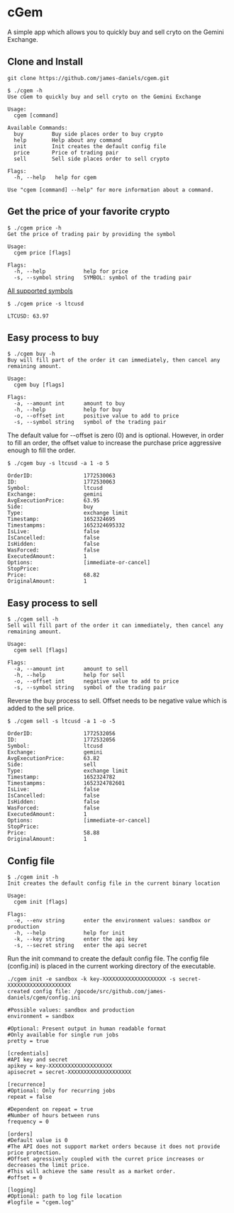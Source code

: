 # cGem

A simple app which allows you to quickly buy and sell cryto on the Gemini Exchange.

## Clone and Install

```text
git clone https://github.com/james-daniels/cgem.git
```

```text
$ ./cgem -h
Use cGem to quickly buy and sell cryto on the Gemini Exchange

Usage:
  cgem [command]

Available Commands:
  buy         Buy side places order to buy crypto
  help        Help about any command
  init        Init creates the default config file
  price       Price of trading pair
  sell        Sell side places order to sell crypto

Flags:
  -h, --help   help for cgem

Use "cgem [command] --help" for more information about a command.
```

## Get the price of your favorite crypto

```text
$ ./cgem price -h
Get the price of trading pair by providing the symbol

Usage:
  cgem price [flags]

Flags:
  -h, --help            help for price
  -s, --symbol string   SYMBOL: symbol of the trading pair
```

[All supported symbols](https://docs.gemini.com/rest-api/?python#all-supported-symbols)

```text
$ ./cgem price -s ltcusd

LTCUSD: 63.97
```

## Easy process to buy

```text
$ ./cgem buy -h
Buy will fill part of the order it can immediately, then cancel any remaining amount.

Usage:
  cgem buy [flags]

Flags:
  -a, --amount int      amount to buy
  -h, --help            help for buy
  -o, --offset int      positive value to add to price
  -s, --symbol string   symbol of the trading pair
```

The default value for --offset is zero (0) and is optional. However, in order to fill an order, the offset value to increase the purchase price aggressive enough to fill the order.

```text
$ ./cgem buy -s ltcusd -a 1 -o 5

OrderID:                1772530063
ID:                     1772530063
Symbol:                 ltcusd
Exchange:               gemini
AvgExecutionPrice:      63.95
Side:                   buy
Type:                   exchange limit
Timestamp:              1652324695
Timestampms:            1652324695332
IsLive:                 false
IsCancelled:            false
IsHidden:               false
WasForced:              false
ExecutedAmount:         1
Options:                [immediate-or-cancel]
StopPrice:
Price:                  68.82
OriginalAmount:         1
```

## Easy process to sell

```text
$ ./cgem sell -h
Sell will fill part of the order it can immediately, then cancel any remaining amount.

Usage:
  cgem sell [flags]

Flags:
  -a, --amount int      amount to sell
  -h, --help            help for sell
  -o, --offset int      negative value to add to price
  -s, --symbol string   symbol of the trading pair
```

Reverse the buy process to sell.  Offset needs to be negative value which is added to the sell price.

```text
$ ./cgem sell -s ltcusd -a 1 -o -5

OrderID:                1772532056
ID:                     1772532056
Symbol:                 ltcusd
Exchange:               gemini
AvgExecutionPrice:      63.82
Side:                   sell
Type:                   exchange limit
Timestamp:              1652324782
Timestampms:            1652324782601
IsLive:                 false
IsCancelled:            false
IsHidden:               false
WasForced:              false
ExecutedAmount:         1
Options:                [immediate-or-cancel]
StopPrice:
Price:                  58.88
OriginalAmount:         1
```

## Config file

```text
$ ./cgem init -h
Init creates the default config file in the current binary location

Usage:
  cgem init [flags]

Flags:
  -e, --env string      enter the environment values: sandbox or production
  -h, --help            help for init
  -k, --key string      enter the api key
  -s, --secret string   enter the api secret
```

Run the init command to create the default config file. The config file (config.ini) is placed in the current working directory of the executable.

```text
./cgem init -e sandbox -k key-XXXXXXXXXXXXXXXXXXXX -s secret-XXXXXXXXXXXXXXXXXXXX
created config file: /gocode/src/github.com/james-daniels/cgem/config.ini
```

```text
#Possible values: sandbox and production
environment = sandbox

#Optional: Present output in human readable format
#Only available for single run jobs
pretty = true

[credentials]
#API key and secret
apikey = key-XXXXXXXXXXXXXXXXXXXX
apisecret = secret-XXXXXXXXXXXXXXXXXXXX

[recurrence]
#Optional: Only for recurring jobs
repeat = false

#Dependent on repeat = true
#Number of hours between runs
frequency = 0

[orders]
#Default value is 0
#The API does not support market orders because it does not provide price protection.
#Offset agressively coupled with the curret price increases or decreases the limit price.
#This will achieve the same result as a market order.
#offset = 0

[logging]
#Optional: path to log file location
#logfile = "cgem.log"
```
